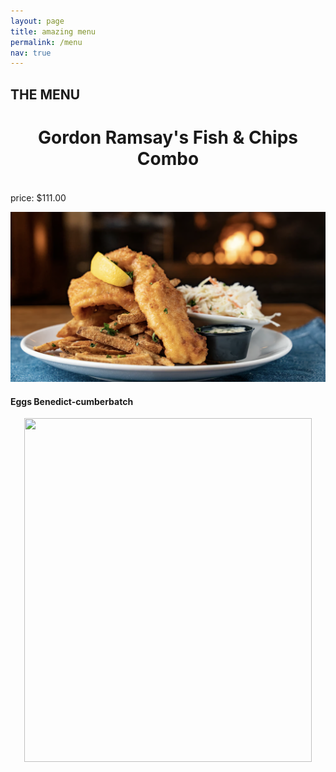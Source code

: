 ```yaml
---
layout: page
title: amazing menu
permalink: /menu
nav: true
---
```


## THE MENU


<h1 align="center"><span>
  
#### Gordon Ramsay's Fish & Chips Combo 
</h1>

price: $111.00

<p align="center">
  
![images](assets/images/fishnchips.png)
</p>

#### Eggs Benedict-cumberbatch

<p align="center">
  <img width="460" height="550" src="https://s23209.pcdn.co/wp-content/uploads/2022/09/220602_DD_Eggs-Benedict_368.jpg">
</p>
